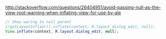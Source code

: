 http://stackoverflow.com/questions/26404951/avoid-passing-null-as-the-view-root-warning-when-inflating-view-for-use-by-ale

```java
// Show waring to null parent
//getLayoutInflaor().inflate(context, R.layout.dialog_edit, null);
View.inflate(context, R.layout.dialog_edit, null);
```
